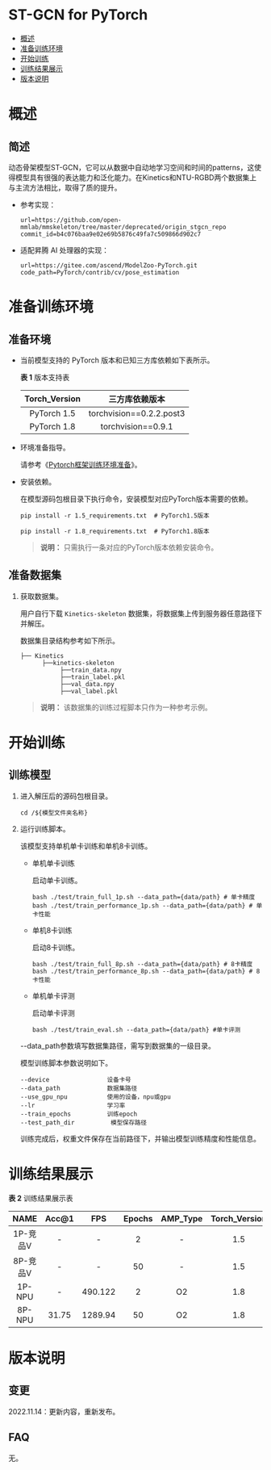 # ST-GCN for PyTorch

-   [概述](概述.md)
-   [准备训练环境](准备训练环境.md)
-   [开始训练](开始训练.md)
-   [训练结果展示](训练结果展示.md)
-   [版本说明](版本说明.md)



# 概述

## 简述
动态骨架模型ST-GCN，它可以从数据中自动地学习空间和时间的patterns，这使得模型具有很强的表达能力和泛化能力。在Kinetics和NTU-RGBD两个数据集上与主流方法相比，取得了质的提升。

- 参考实现：

  ```
  url=https://github.com/open-mmlab/mmskeleton/tree/master/deprecated/origin_stgcn_repo
  commit_id=b4c076baa9e02e69b5876c49fa7c509866d902c7
  ```
- 适配昇腾 AI 处理器的实现：
  ```
  url=https://gitee.com/ascend/ModelZoo-PyTorch.git
  code_path=PyTorch/contrib/cv/pose_estimation
  ```


# 准备训练环境

## 准备环境

- 当前模型支持的 PyTorch 版本和已知三方库依赖如下表所示。

   **表 1**  版本支持表

   | Torch_Version      | 三方库依赖版本                                 |
   | :--------: | :----------------------------------------------------------: |
   | PyTorch 1.5 | torchvision==0.2.2.post3 |
   | PyTorch 1.8 | torchvision==0.9.1 |

- 环境准备指导。

  请参考《[Pytorch框架训练环境准备](https://www.hiascend.com/document/detail/zh/ModelZoo/pytorchframework/ptes)》。
  
- 安装依赖。

  在模型源码包根目录下执行命令，安装模型对应PyTorch版本需要的依赖。
  ```
  pip install -r 1.5_requirements.txt  # PyTorch1.5版本
  
  pip install -r 1.8_requirements.txt  # PyTorch1.8版本
  ```
  > **说明：** 
  >只需执行一条对应的PyTorch版本依赖安装命令。


## 准备数据集

1. 获取数据集。

   用户自行下载 `Kinetics-skeleton` 数据集，将数据集上传到服务器任意路径下并解压。
   
   数据集目录结构参考如下所示。
   
   ```
   ├── Kinetics
         ├──kinetics-skeleton
              ├──train_data.npy     
              ├──train_label.pkl
              ├──val_data.npy
              ├──val_label.pkl 
   ```
   > **说明：** 
   >该数据集的训练过程脚本只作为一种参考示例。

# 开始训练

## 训练模型

1. 进入解压后的源码包根目录。

   ```
   cd /${模型文件夹名称} 
   ```

2. 运行训练脚本。

   该模型支持单机单卡训练和单机8卡训练。

   - 单机单卡训练

     启动单卡训练。

     ```
     bash ./test/train_full_1p.sh --data_path={data/path} # 单卡精度
     bash ./test/train_performance_1p.sh --data_path={data/path} # 单卡性能
     
     ```

   - 单机8卡训练

     启动8卡训练。

     ```
     bash ./test/train_full_8p.sh --data_path={data/path} # 8卡精度
     bash ./test/train_performance_8p.sh --data_path={data/path} # 8卡性能
     ```

   - 单机单卡评测

     启动单卡评测

     ```
     bash ./test/train_eval.sh --data_path={data/path} #单卡评测
     ```

   --data_path参数填写数据集路径，需写到数据集的一级目录。

   模型训练脚本参数说明如下。

   ```
   --device                设备卡号
   --data_path             数据集路径
   --use_gpu_npu           使用的设备，npu或gpu
   --lr                    学习率
   --train_epochs          训练epoch
   --test_path_dir    		模型保存路径
   ```
   
   训练完成后，权重文件保存在当前路径下，并输出模型训练精度和性能信息。

# 训练结果展示


**表 2** 训练结果展示表
    
| NAME      | Acc@1 |     FPS | Epochs | AMP_Type | Torch_Version |
| :-------: | :-----: | :------: | :------: | :-------: | :----: |
| 1P-竞品V | -     | - | 2      |  - | 1.5 |
| 8P-竞品V | -     | - | 50      |  - | 1.5 |
| 1P-NPU | -     | 490.122 | 2      |       O2 | 1.8 |
| 8P-NPU | 31.75 | 1289.94 | 50     |       O2 | 1.8 |


# 版本说明

## 变更

2022.11.14：更新内容，重新发布。

## FAQ

无。
